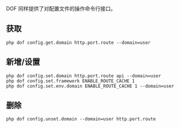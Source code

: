 DOF 同样提供了对配置文件的操作命令行接口。

## 获取

``` shell
php dof config.get.domain http.port.route --domain=user
```

## 新增/设置

``` shell
php dof config.set.domain http.port.route api --domain=user
php dof config.set.framework ENABLE_ROUTE_CACHE 1
php dof config.set.env.domain ENABLE_ROUTE_CACHE 1 --domain=user
```

## 删除

``` shell
php dof config.unset.domain --domain=user http.port.route
```
